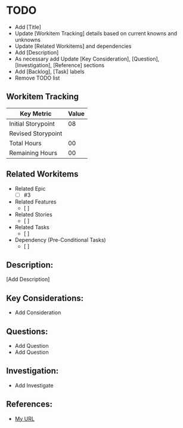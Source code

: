 # TODO 
* Add [Title]
* Update [Workitem Tracking] details based on current knowns and unknowns
* Update [Related Workitems] and dependencies
* Add [Description]
* As necessary add Update [Key Consideration], [Question], [Investigation], [Reference] sections 
* Add [Backlog], [Task] labels
* Remove TODO list

## Workitem Tracking
| Key Metric            | Value |
| --------              | ------|
| Initial Storypoint    | 08    |
| Revised Storypoint    |       |
| Total Hours           | 00   |
| Remaining Hours       | 00    |

## Related Workitems
* Related Epic
  - [ ] #3
* Related Features
  - [ ]  
* Related Stories
  - [ ]  
* Related Tasks
  - [ ]  
* Dependency (Pre-Conditional Tasks) 
  - [ ] 

## Description:
[Add Description]

## Key Considerations:
* Add Consideration

## Questions:
* Add Question
* Add Question

## Investigation:
* Add Investigate

## References:
* [My URL](http://cnn.com)